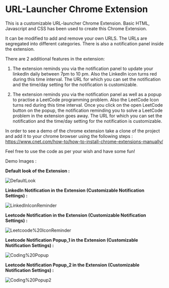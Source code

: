 # URL-Launcher Chrome Extension

This is a customizable URL-launcher Chrome Extension. 
Basic HTML, Javascript and CSS has been used to create this Chrome Extension.

It can be modified to add and remove your own URLS. 
The URLs are segregated into different categories.
There is also a notification panel inside the extension.

There are 2 additional features in the extension:

1. The extension reminds you via the notification panel to update your linkedIn daily between 7pm to 10 pm.
   Also the LinkedIn icon turns red during this time interval. The URL for which you can set the notification and the time/day    setting for the notification is customizable.

2. The extension reminds you via the notification panel as well as a popup to practise a LeetCode programming problem.
   Also the LeetCode Icon turns red during this time interval. Once you click on the open LeetCode button on the popup, the      notification reminding you to solve a LeetCode problem in the extension goes away.
   The URL for which you can set the notification and the time/day setting for the notification is customizable.
   
   
In order to see a demo of the chrome extension take a clone of the project and add it to your chrome browser using the following steps : 
https://www.cnet.com/how-to/how-to-install-chrome-extensions-manually/


Feel free to use the code as per your wish and have some fun!
   
Demo Images : 

**Default look of the Extension :**

![DefaultLook](https://github.com/pandyabhavik2494/Screenshots/blob/master/DefaultLook.png)



**LinkedIn Notification in the Extension (Customizable Notification Settings) :**

![LinkedInIconReminder](https://github.com/pandyabhavik2494/Screenshots/blob/master/LinkedInIconReminder.png)



**Leetcode Notification in the Extension (Customizable Notification Settings) :**

![Leetcoode%20IconReminder](https://github.com/pandyabhavik2494/Screenshots/blob/master/Leetcoode%20IconReminder.png)



**Leetcode Notification Popup_1 in the Extension (Customizable Notification Settings) :**

![Coding%20Popup](https://github.com/pandyabhavik2494/Screenshots/blob/master/Coding%20Popup.png)



**Leetcode Notification Popup_2 in the Extension (Customizable Notification Settings) :**

![Coding%20Popup2](https://github.com/pandyabhavik2494/Screenshots/blob/master/Coding%20Popup2.png)


